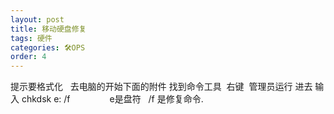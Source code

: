 ```yaml
---
layout: post
title: 移动硬盘修复
tags: 硬件
categories: 🛠OPS
order: 4
---
```

提示要格式化
 
去电脑的开始下面的附件 找到命令工具  右键  管理员运行
进去 输入 chkdsk e: /f                e是盘符   /f 是修复命令.
 
 